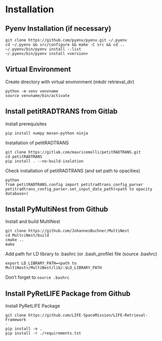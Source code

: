 # Installation


## Pyenv Installation (if necessary)

```
git clone https://github.com/pyenv/pyenv.git ~/.pyenv
cd ~/.pyenv && src/configure && make -C src && cd ..
~/.pyenv/bin/pyenv install --list
~/.pyenv/bin/pyenv install <version>
```

## Virtual Environment
Create directory with virtual environment (mkdir retrieval_dir)

```
python -m venv venvname
source venvname/bin/activate
```

## Install petitRADTRANS from Gitlab
Install prerequisites
```
pip install numpy meson-python ninja
```

Installation of petitRADTRANS

```
git clone https://gitlab.com/mauricemolli/petitRADTRANS.git
cd petitRADTRANS
pip install . --no-build-isolation
```

Check installation of petitRADTRANS (and set path to opacities)
```
python
from petitRADTRANS.config import petitradtrans_config_parser
petitradtrans_config_parser.set_input_data_path(<path to opacity database>)
```


## Install PyMultiNest from Github
Install and build MultiNest
```
git clone https://github.com/JohannesBuchner/MultiNest
cd MultciNest/build
cmake ..
make
```

Add path for LD library to .bashrc (or .bash_profile) file (source .bashrc)
```
export LD_LIBRARY_PATH=<path to MultiNest>/MultiNest/lib/:$LD_LIBRARY_PATH
```

Don’t forget to `source .bashrc`


## Install PyRetLIFE Package from Github
Install PyRetLIFE Package
```
git clone https://github.com/LIFE-SpaceMission/LIFE-Retrieval-Framework
-
pip install -e .
pip install -r ./requirements.txt
```
